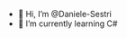 - 👋 Hi, I’m @Daniele-Sestri
- 🌱 I’m currently learning C#

<!---
Daniele-Sestri/Daniele-Sestri is a ✨ special ✨ repository because its `README.md` (this file) appears on your GitHub profile.
You can click the Preview link to take a look at your changes.
--->

